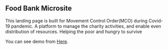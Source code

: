 ## Food Bank Microsite

This landing page is built for Movement Control Order(MCO) during Covid-19 pandemic. 
A platform to manage the charity activities, and enable even distribution of resources. 
Helping the poor and hungry to survive

You can see demo from <a href="https://suchiyap.github.io/Food-Bank-Microsite/" target="_blank">Here</a>.
